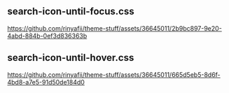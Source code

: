 ## search-icon-until-focus.css
https://github.com/rinyafii/theme-stuff/assets/36645011/2b9bc897-9e20-4abd-884b-0ef3d836363b


## search-icon-until-hover.css
https://github.com/rinyafii/theme-stuff/assets/36645011/665d5eb5-8d6f-4bd8-a7e5-91d50de184d0
